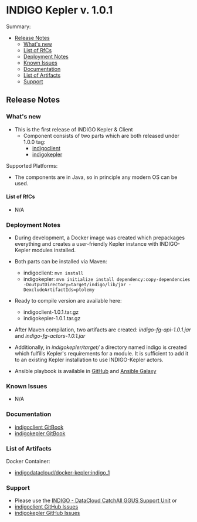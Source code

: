 # INDIGO Kepler v. 1.0.1

Summary:
* [Release Notes](#id1)
  * [What's new](#id2)
  * [List of RfCs](#id3)
  * [Deployment Notes](#id4)
  * [Known Issues](#id5)
  * [Documentation](#id6)
  * [List of Artifacts](#id7)
  * [Support](#id8)


<a id="id1"></a>
## Release Notes

<a id="id2"></a>
### What's new

* This is the first release of INDIGO Kepler & Client
  * Component consists of two parts which are both released under 1.0.0 tag:
    * [indigoclient](https://github.com/indigo-dc/indigoclient/releases/tag/1.0.0)
    * [indigokepler](https://github.com/indigo-dc/indigokepler/releases/tag/1.0.0) 

Supported Platforms:
* The components are in Java, so in principle any modern OS can be used.

<a id="id3"></a>
#### List of RfCs 

* N/A

<a id="id4"></a>
### Deployment Notes

* During development, a Docker image was created which prepackages everything and creates a user-friendly Kepler instance with INDIGO-Kepler modules installed.
* Both parts can be installed via Maven:
  * indigoclient: ```mvn install```
  * indigokepler: ```mvn initialize install dependency:copy-dependencies -DoutputDirectory=target/indigo/lib/jar -DexcludeArtifactIds=ptolemy```

* Ready to compile version are available here:
  * indigoclient-1.0.1.tar.gz
  * indigokepler-1.0.1.tar.gz
* After Maven compilation, two artifacts are created: *indigo-fg-api-1.0.1.jar* and *indigo-fg-actors-1.0.1.jar*
* Additionally, in *indigokepler/target/* a directory named indigo is created which fulfills Kepler's requirements for a module. It is sufficient to add it to an existing Kepler installation to use INDIGO-Kepler actors.

* Ansible playbook is available in [GitHub](https://github.com/indigo-dc/ansible-role-kepler) and [Ansible Galaxy](https://galaxy.ansible.com/indigo-dc/kepler/)

<a id="id5"></a>
### Known Issues

* N/A

<a id="id6"></a>
### Documentation

* [indigoclient GitBook](https://www.gitbook.com/book/indigo-dc/indigoclient)
* [indigokepler GitBook](https://www.gitbook.com/book/indigo-dc/indigokepler)

<a id="id7"></a>
### List of Artifacts

Docker Container:
* [indigodatacloud/docker-kepler:indigo_1](indigodatacloud/docker-kepler)

<a id="id8"></a>
### Support

* Please use the [INDIGO - DataCloud CatchAll GGUS Support Unit](
https://wiki.egi.eu/wiki/GGUS:INDIGO_DataCloud_Catch-all_FAQ)
or
* [indigoclient GitHub Issues](https://github.com/indigo-dc/indigoclient/issues)
* [indigokepler GitHub Issues](https://github.com/indigo-dc/indigokepler/issues)
